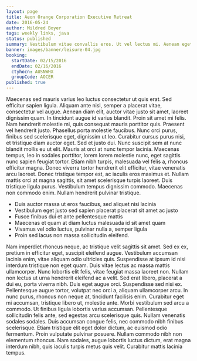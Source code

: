 ```yaml
---
layout: page
title: Aeon Orange Corporation Executive Retreat
date: 2016-05-24
author: Mildred Boyer
tags: weekly links, java
status: published
summary: Vestibulum vitae convallis eros. Ut vel lectus mi. Aenean eget.
banner: images/banner/leisure-04.jpg
booking:
  startDate: 02/15/2016
  endDate: 02/16/2016
  ctyhocn: AUSNWHX
  groupCode: AOCER
published: true
---
```

Maecenas sed mauris varius leo luctus consectetur ut quis erat. Sed efficitur sapien ligula. Aliquam ante nisl, semper a placerat vitae, consectetur vel augue. Aenean diam elit, auctor vitae justo sit amet, laoreet dignissim quam. In tincidunt augue id varius blandit. Proin sit amet mi felis. Nam hendrerit molestie mi, quis consequat mauris porttitor quis.
Praesent vel hendrerit justo. Phasellus porta molestie faucibus. Nunc orci purus, finibus sed scelerisque eget, dignissim ut leo. Curabitur cursus purus nisi, et tristique diam auctor eget. Sed et justo dui. Nunc suscipit sem at nunc blandit mollis eu ut elit. Mauris at orci at nunc tempor lacinia. Maecenas tempus, leo in sodales porttitor, lorem lorem molestie nunc, eget sagittis nunc sapien feugiat tortor. Etiam nibh turpis, malesuada vel felis a, rhoncus efficitur magna. Donec viverra tortor hendrerit elit efficitur, vitae venenatis arcu laoreet. Donec tristique tempor est, ac iaculis eros maximus et. Nullam mattis orci at magna sagittis, sit amet scelerisque turpis laoreet. Duis tristique ligula purus. Vestibulum tempus dignissim commodo. Maecenas non commodo enim. Nullam hendrerit pulvinar tristique.

* Duis auctor massa ut eros faucibus, sed aliquet nisi lacinia
* Vestibulum eget justo sed sapien placerat placerat sit amet ac justo
* Fusce finibus dui et ante pellentesque mattis
* Maecenas et quam at diam luctus malesuada id sit amet quam
* Vivamus vel odio luctus, pulvinar nulla a, semper ligula
* Proin sed lacus non massa sollicitudin eleifend.

Nam imperdiet rhoncus neque, ac tristique velit sagittis sit amet. Sed ex ex, pretium in efficitur eget, suscipit eleifend augue. Vestibulum accumsan lacinia enim, vitae aliquam odio ultricies quis. Suspendisse at ipsum id nisi interdum tristique non eget quam. Duis vitae lectus ac massa mattis ullamcorper. Nunc lobortis elit felis, vitae feugiat massa laoreet non. Nullam non lectus ut urna hendrerit eleifend ac a velit. Sed erat libero, placerat a dui eu, porta viverra nibh. Duis eget augue orci. Suspendisse sed nisi ex. Pellentesque augue tortor, volutpat nec orci a, aliquam ullamcorper arcu. In nunc purus, rhoncus non neque at, tincidunt facilisis enim. Curabitur eget mi accumsan, tristique libero ut, molestie ante. Morbi vestibulum sed arcu a commodo. Ut finibus ligula lobortis varius accumsan. Pellentesque sollicitudin felis ante, sed egestas arcu scelerisque quis.
Nullam venenatis sodales sodales. Duis accumsan congue felis, nec commodo nibh finibus scelerisque. Etiam tristique elit eget dolor dictum, ac euismod odio fermentum. Proin vulputate pulvinar posuere. Nullam commodo nibh non elementum rhoncus. Nam sodales, augue lobortis luctus dictum, erat magna interdum nibh, quis iaculis turpis metus quis velit. Curabitur mattis lacinia tempus.
